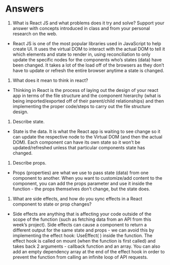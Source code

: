 # Answers

1. What is React JS and what problems does it try and solve? Support your answer with concepts introduced in class and from your personal research on the web.

- React JS is one of the most popular libraries used in JavaScript to help create UI. It uses the virtual DOM to interact with the actual DOM to tell it which elements and state to render in, using reconciliation to only update the specific nodes for the components who’s states (data) have been changed. It takes a lot of the load off of the browsers as they don’t have to update or refresh the entire browser anytime a state is changed.

1. What does it mean to think in react?

- Thinking in React is the process of laying out the design of your react app in terms of the file structure and the component hierarchy (what is being imported/exported off of their parent/child relationships) and then implementing the proper code/steps to carry out the file structure design. 

1. Describe state.

- State is the data. It is what the React app is waiting to see change so it can update the respective node to the Virtual DOM (and then the actual DOM). Each component can have its own state so it won’t be updated/refreshed unless that particular components state has changed.

1. Describe props.

- Props (properties) are what we use to pass state (data) from one component to another. When you want to customize/add content to the component, you can add the props parameter and use it inside the function - the props themselves don’t change, but the state does. 

1. What are side effects, and how do you sync effects in a React component to state or prop changes?

- Side effects are anything that is affecting your code outside of the scope of the function (such as fetching data from an API from this week’s project). Side effects can cause a component to return a different output for the same state and props - we can avoid this by implementing the effect hook: UseEffect( ) inside the function. The effect hook is called on mount (when the function is first called) and takes back 2 arguments - callback function and an array. You can also add an empty dependency array at the end of the effect hook in order to prevent the function from calling an infinite loop of API requests. 
